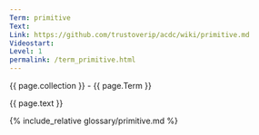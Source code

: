 ```yaml
---
Term: primitive
Text: 
Link: https://github.com/trustoverip/acdc/wiki/primitive.md
Videostart: 
Level: 1
permalink: /term_primitive.html
---
```


{{ page.collection }} - {{ page.Term }}

   {{ page.text }}

{% include_relative glossary/primitive.md %}
